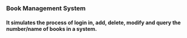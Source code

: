 ### Book Management System
#### It simulates the process of login in, add, delete, modify and query the number/name of books in a system.
